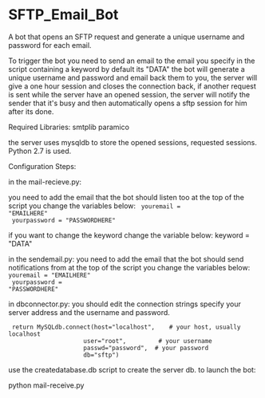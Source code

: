 # SFTP_Email_Bot
A bot that opens an SFTP request and generate a unique username and password for each email.

To trigger the bot you need to send an email to the email you specify in the script containing a keyword by default its "DATA" the bot will generate a unique username and password and email back them to you, the server will give a one hour session and closes the connection back, if another request is sent while the server have an opened session, the server will notify the sender that it's busy and then automatically opens a sftp session for him after its done.

Required Libraries:
smtplib
paramico

the server uses mysqldb to store the opened sessions, requested sessions.
Python 2.7 is used.

Configuration Steps:

in the mail-recieve.py:

  you need to add the email that the bot should listen too at the top of the script you change the variables below:
    <code> youremail = "EMAILHERE"<br>
    yourpassword = "PASSWORDHERE" </code>
  
  if you want to change the keyword change the variable below:
    keyword = "DATA"
  
in the sendemail.py:
  you need to add the email that the bot should send notifications from at the top of the script you change the variables below:
   <code> youremail = "EMAILHERE"<br>
    yourpassword = "PASSWORDHERE" </code>
  
in dbconnector.py:
  you should edit the connection strings specify your server address and the username and password.
  
     return MySQLdb.connect(host="localhost",    # your host, usually localhost
                         user="root",         # your username
                         passwd="password",  # your password
                         db="sftp") 
                        
use the createdatabase.db script to create the server db.
to launch the bot:

  python mail-receive.py
